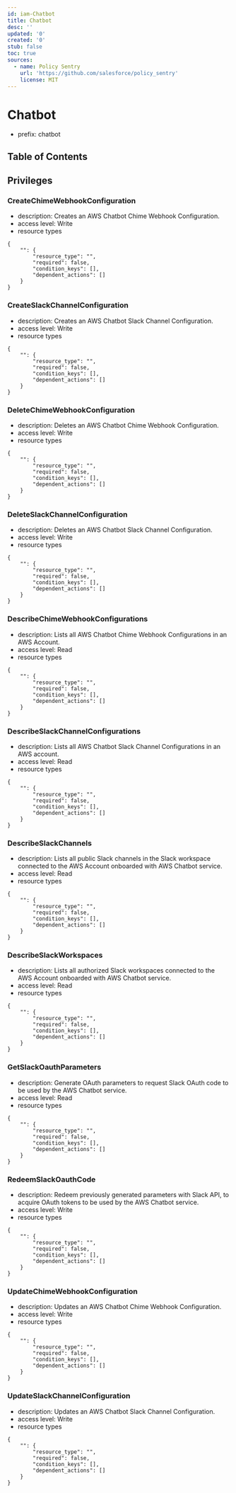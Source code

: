 ```yaml
---
id: iam-Chatbot
title: Chatbot
desc: ''
updated: '0'
created: '0'
stub: false
toc: true
sources:
  - name: Policy Sentry
    url: 'https://github.com/salesforce/policy_sentry'
    license: MIT
---
```

# Chatbot
- prefix: chatbot

## Table of Contents

## Privileges
### CreateChimeWebhookConfiguration
- description: Creates an AWS Chatbot Chime Webhook Configuration.
- access level: Write
- resource types
```
{
    "": {
        "resource_type": "",
        "required": false,
        "condition_keys": [],
        "dependent_actions": []
    }
}
```
### CreateSlackChannelConfiguration
- description: Creates an AWS Chatbot Slack Channel Configuration.
- access level: Write
- resource types
```
{
    "": {
        "resource_type": "",
        "required": false,
        "condition_keys": [],
        "dependent_actions": []
    }
}
```
### DeleteChimeWebhookConfiguration
- description: Deletes an AWS Chatbot Chime Webhook Configuration.
- access level: Write
- resource types
```
{
    "": {
        "resource_type": "",
        "required": false,
        "condition_keys": [],
        "dependent_actions": []
    }
}
```
### DeleteSlackChannelConfiguration
- description: Deletes an AWS Chatbot Slack Channel Configuration.
- access level: Write
- resource types
```
{
    "": {
        "resource_type": "",
        "required": false,
        "condition_keys": [],
        "dependent_actions": []
    }
}
```
### DescribeChimeWebhookConfigurations
- description: Lists all AWS Chatbot Chime Webhook Configurations in an AWS Account.
- access level: Read
- resource types
```
{
    "": {
        "resource_type": "",
        "required": false,
        "condition_keys": [],
        "dependent_actions": []
    }
}
```
### DescribeSlackChannelConfigurations
- description: Lists all AWS Chatbot Slack Channel Configurations in an AWS account.
- access level: Read
- resource types
```
{
    "": {
        "resource_type": "",
        "required": false,
        "condition_keys": [],
        "dependent_actions": []
    }
}
```
### DescribeSlackChannels
- description: Lists all public Slack channels in the Slack workspace connected to the AWS Account onboarded with AWS Chatbot service.
- access level: Read
- resource types
```
{
    "": {
        "resource_type": "",
        "required": false,
        "condition_keys": [],
        "dependent_actions": []
    }
}
```
### DescribeSlackWorkspaces
- description: Lists all authorized Slack workspaces connected to the AWS Account onboarded with AWS Chatbot service.
- access level: Read
- resource types
```
{
    "": {
        "resource_type": "",
        "required": false,
        "condition_keys": [],
        "dependent_actions": []
    }
}
```
### GetSlackOauthParameters
- description: Generate OAuth parameters to request Slack OAuth code to be used by the AWS Chatbot service.
- access level: Read
- resource types
```
{
    "": {
        "resource_type": "",
        "required": false,
        "condition_keys": [],
        "dependent_actions": []
    }
}
```
### RedeemSlackOauthCode
- description: Redeem previously generated parameters with Slack API, to acquire OAuth tokens to be used by the AWS Chatbot service.
- access level: Write
- resource types
```
{
    "": {
        "resource_type": "",
        "required": false,
        "condition_keys": [],
        "dependent_actions": []
    }
}
```
### UpdateChimeWebhookConfiguration
- description: Updates an AWS Chatbot Chime Webhook Configuration.
- access level: Write
- resource types
```
{
    "": {
        "resource_type": "",
        "required": false,
        "condition_keys": [],
        "dependent_actions": []
    }
}
```
### UpdateSlackChannelConfiguration
- description: Updates an AWS Chatbot Slack Channel Configuration.
- access level: Write
- resource types
```
{
    "": {
        "resource_type": "",
        "required": false,
        "condition_keys": [],
        "dependent_actions": []
    }
}
```
